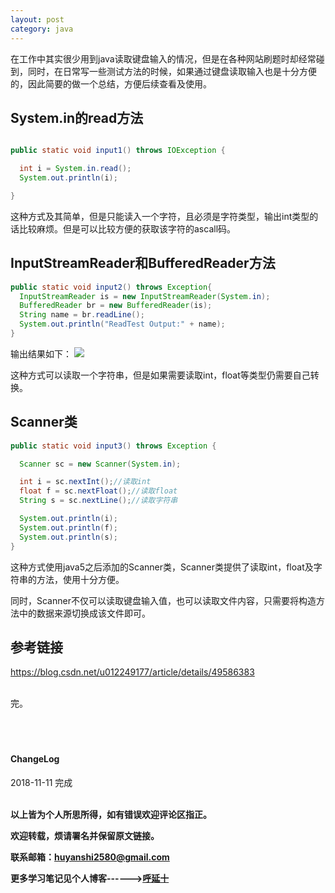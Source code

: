 ```yaml
---
layout: post
category: java
---
```


在工作中其实很少用到java读取键盘输入的情况，但是在各种网站刷题时却经常碰到，同时，在日常写一些测试方法的时候，如果通过键盘读取输入也是十分方便的，因此简要的做一个总结，方便后续查看及使用。

## System.in的read方法

```java

public static void input1() throws IOException {

  int i = System.in.read();
  System.out.println(i);

}
```

这种方式及其简单，但是只能读入一个字符，且必须是字符类型，输出int类型的话比较麻烦。但是可以比较方便的获取该字符的ascall码。

## InputStreamReader和BufferedReader方法

```java
public static void input2() throws Exception{
  InputStreamReader is = new InputStreamReader(System.in);
  BufferedReader br = new BufferedReader(is);
  String name = br.readLine();
  System.out.println("ReadTest Output:" + name);
}
```
输出结果如下：
![](http://img.couplecoders.tech/markdown-img-paste-20181111170117638.png)

这种方式可以读取一个字符串，但是如果需要读取int，float等类型仍需要自己转换。

## Scanner类

```java
public static void input3() throws Exception {

  Scanner sc = new Scanner(System.in);

  int i = sc.nextInt();//读取int
  float f = sc.nextFloat();//读取float
  String s = sc.nextLine();//读取字符串

  System.out.println(i);
  System.out.println(f);
  System.out.println(s);
}
```

这种方式使用java5之后添加的Scanner类，Scanner类提供了读取int，float及字符串的方法，使用十分方便。

同时，Scanner不仅可以读取键盘输入值，也可以读取文件内容，只需要将构造方法中的数据来源切换成该文件即可。

## 参考链接
https://blog.csdn.net/u012249177/article/details/49586383


<br>
完。

<br>
<br>
<br>
<br>
<h4>ChangeLog</h4>
2018-11-11 完成
<br>
<br>

**以上皆为个人所思所得，如有错误欢迎评论区指正。**

**欢迎转载，烦请署名并保留原文链接。**

**联系邮箱：huyanshi2580@gmail.com**

**更多学习笔记见个人博客------><a href="{{ site.baseurl }}/">呼延十</a>**
